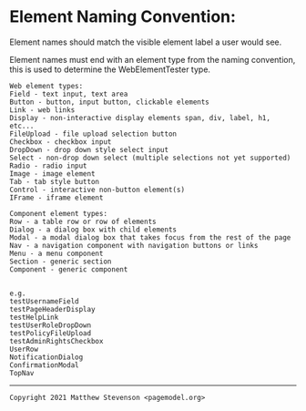 # Element Naming Convention:
Element names should match the visible element label a user would see.

Element names must end with an element type from the naming convention, this is used to determine the WebElementTester type.
```
Web element types:
Field - text input, text area
Button - button, input button, clickable elements
Link - web links
Display - non-interactive display elements span, div, label, h1, etc...
FileUpload - file upload selection button
Checkbox - checkbox input
DropDown - drop down style select input
Select - non-drop down select (multiple selections not yet supported)
Radio - radio input
Image - image element
Tab - tab style button
Control - interactive non-button element(s)
IFrame - iframe element

Component element types:
Row - a table row or row of elements
Dialog - a dialog box with child elements
Modal - a modal dialog box that takes focus from the rest of the page
Nav - a navigation component with navigation buttons or links
Menu - a menu component
Section - generic section
Component - generic component


e.g.
testUsernameField
testPageHeaderDisplay
testHelpLink
testUserRoleDropDown
testPolicyFileUpload
testAdminRightsCheckbox
UserRow
NotificationDialog
ConfirmationModal
TopNav
```
---
```
Copyright 2021 Matthew Stevenson <pagemodel.org>
```